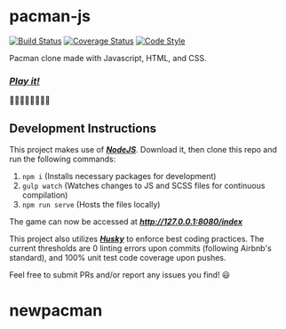 # pacman-js
[![Build Status](https://travis-ci.com/bward2/pacman-js.svg?branch=master)](https://travis-ci.com/bward2/pacman-js)
[![Coverage Status](https://coveralls.io/repos/github/bward2/pacman-js/badge.svg?branch=master)](https://coveralls.io/github/bward2/pacman-js?branch=master)
[![Code Style](https://img.shields.io/badge/code%20style-airbnb-brightgreen.svg)](https://github.com/airbnb/javascript)

Pacman clone made with Javascript, HTML, and CSS.

### *__[Play it!](https://bward2.github.io/pacman-js/)__*

🍒🍓🍊🍎🍈👾🔔🔑

## Development Instructions

This project makes use of *__[NodeJS](https://nodejs.org/en/)__*. Download it, then clone this repo and run the following commands:  
1. `npm i` (Installs necessary packages for development)
1. `gulp watch` (Watches changes to JS and SCSS files for continuous compilation)
1. `npm run serve` (Hosts the files locally)

The game can now be accessed at *__http://127.0.0.1:8080/index__*

This project also utilizes *__[Husky](https://github.com/typicode/husky)__* to enforce best coding practices. The current thresholds are 0 linting errors upon commits (following Airbnb's standard), and 100% unit test code coverage upon pushes.

Feel free to submit PRs and/or report any issues you find! 😃
# newpacman
